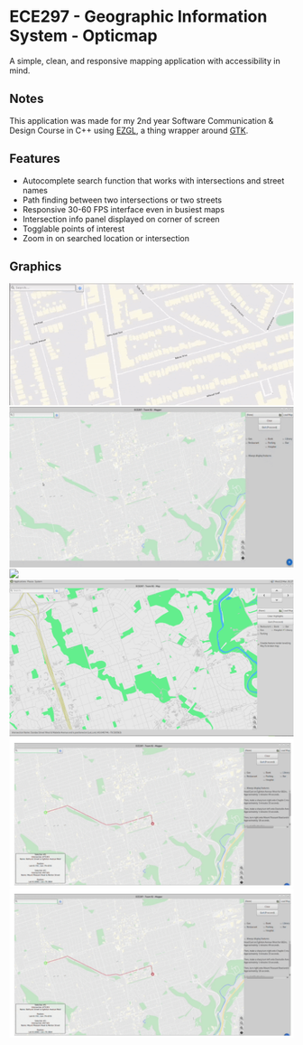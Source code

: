 # ECE297 - Geographic Information System - Opticmap

A simple, clean, and responsive mapping application with accessibility in mind.

## Notes

This application was made for my 2nd year Software Communication & Design Course in C++ using [EZGL](http://ug251.eecg.utoronto.ca/ece297s/ezgl_doc/index.html), a thing wrapper around [GTK](https://www.gtk.org).

## Features

- Autocomplete search function that works with intersections and street names
- Path finding between two intersections or two streets
- Responsive 30-60 FPS interface even in busiest maps
- Intersection info panel displayed on corner of screen
- Togglable points of interest
- Zoom in on searched location or intersection

## Graphics

![](https://github.com/luis-antunes/ECE297-GIS/blob/main/instructions-example.gif)
![](https://github.com/luis-antunes/ECE297-GIS/blob/main/path-click-example.gif)
![](https://github.com/luis-antunes/ECE297-GIS/blob/main/search-example.gif)
![](https://github.com/luis-antunes/ECE297-GIS/blob/main/colour-example.png)
![](https://github.com/luis-antunes/ECE297-GIS/blob/main/route-example.png)
![](https://github.com/luis-antunes/ECE297-GIS/blob/main/route-example.png)
